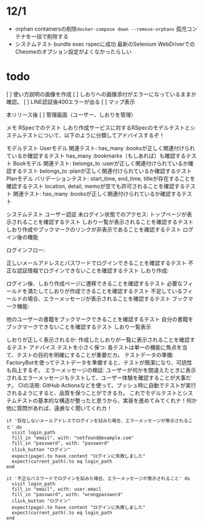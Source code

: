 # 12/1
- orphan containersの削除`docker-compose down --remove-orphans`
    孤児コンテナを一括で削除する
- システムテスト bundle exec rspecに成功
    最新のSelenium WebDriverでのCheomeのオプション設定がよくなかったらしい



# todo
  [ ] 使い方説明の画像を作成
  [ ] しおりへの画像添付がエラーになっているままか確認。
  [ ] LINE認証後400エラーが出る
  [ ] マップ表示

  本リリース後
  [ ] 管理画面（ユーザー、しおりを管理）

メモ
RSpecでのテスト
  しおり作成サービスに対するRSpecのモデルテストとシステムテストについて、以下のように分類してアドバイスするぞ！

  モデルテスト
    Userモデル
      関連テスト:
      has_many :booksが正しく関連付けられているか確認するテスト
      has_many :bookmarks（もしあれば）も確認するテスト
    Bookモデル
      関連テスト:
      belongs_to :userが正しく関連付けられているか確認するテスト
      belongs_to :planが正しく関連付けられているか確認するテスト
    Planモデル
      バリデーションテスト:
      start_time, end_time, titleが存在することを確認するテスト
      location, detail, memoが空でも許可されることを確認するテスト
      関連テスト:
      has_many :booksが正しく関連付けられているか確認するテスト

  システムテスト
    ユーザー認証
      未ログイン状態でのアクセス:
      トップページが表示されることを確認するテスト
      しおり一覧が表示されることを確認するテスト
      しおり作成やブックマークのリンクが非表示であることを確認するテスト
    ログイン後の機能

ログインフロー:

正しいメールアドレスとパスワードでログインできることを確認するテスト
不正な認証情報でログインできないことを確認するテスト
しおり作成:

ログイン後、しおり作成ページに遷移できることを確認するテスト
必要なフィールドを満たしてしおりが作成できることを確認するテスト
不足しているフィールドの場合、エラーメッセージが表示されることを確認するテスト
ブックマーク機能:

他のユーザーの書籍をブックマークできることを確認するテスト
自分の書籍をブックマークできないことを確認するテスト
しおり一覧表示

しおりが正しく表示されるか:
作成したしおりが一覧に表示されることを確認するテスト
アドバイス
テストを小さく保つ: 各テストは単一の機能に焦点を当て、テストの目的を明確にすることが重要だカ。
テストデータの準備: FactoryBotを使ってテストデータを準備すると、テストが簡潔になり、可読性も向上するぞ。
エラーメッセージの検証: ユーザーが何かを間違えたときに表示されるエラーメッセージもテストして、ユーザー体験を確認することが大事だナ。
CIの活用: GitHub Actionsなどを使って、プッシュ時に自動でテストが実行されるようにすると、品質を保つことができるカ。
これでモデルテストとシステムテストの基本的な構造が整ったと思うから、実装を進めてみてくれナ！何か他に質問があれば、遠慮なく聞いてくれカ！

    it '存在しないメールアドレスでログインを試みた場合、エラーメッセージが表示されること' do
      visit login_path
      fill_in "email", with: "notfound@example.com"
      fill_in "password", with: "password"
      click_button "ログイン"
      expect(page).to have_content "ログインに失敗しました"
      expect(current_path).to eq login_path
    end

    it '不正なパスワードでログインを試みた場合、エラーメッセージが表示されること' do
      visit login_path
      fill_in "email", with: user.email
      fill_in "password", with: "wrongpassword"
      click_button "ログイン"
      expect(page).to have_content "ログインに失敗しました"
      expect(current_path).to eq login_path
    end